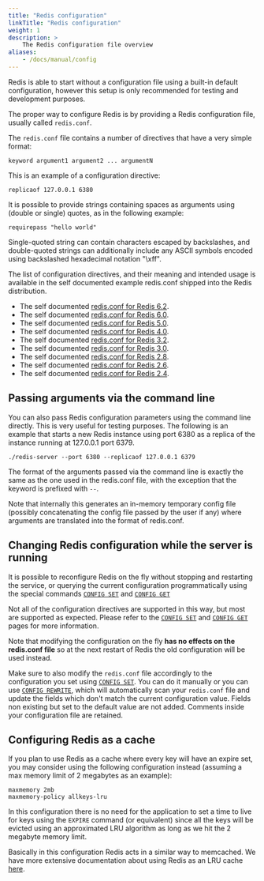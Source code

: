```yaml
---
title: "Redis configuration"
linkTitle: "Redis configuration"
weight: 1
description: >
    The Redis configuration file overview
aliases:
    - /docs/manual/config
---
```


Redis is able to start without a configuration file using a built-in default
configuration, however this setup is only recommended for testing and
development purposes.

The proper way to configure Redis is by providing a Redis configuration file,
usually called `redis.conf`.

The `redis.conf` file contains a number of directives that have a very simple
format:

    keyword argument1 argument2 ... argumentN

This is an example of a configuration directive:

    replicaof 127.0.0.1 6380

It is possible to provide strings containing spaces as arguments using
(double or single) quotes, as in the following example:

    requirepass "hello world"

Single-quoted string can contain characters escaped by backslashes, and
double-quoted strings can additionally include any ASCII symbols encoded using
backslashed hexadecimal notation "\\xff".

The list of configuration directives, and their meaning and intended usage
is available in the self documented example redis.conf shipped into the
Redis distribution.

* The self documented [redis.conf for Redis 6.2](https://raw.githubusercontent.com/redis/redis/6.2/redis.conf).
* The self documented [redis.conf for Redis 6.0](https://raw.githubusercontent.com/redis/redis/6.0/redis.conf).
* The self documented [redis.conf for Redis 5.0](https://raw.githubusercontent.com/redis/redis/5.0/redis.conf).
* The self documented [redis.conf for Redis 4.0](https://raw.githubusercontent.com/redis/redis/4.0/redis.conf).
* The self documented [redis.conf for Redis 3.2](https://raw.githubusercontent.com/redis/redis/3.2/redis.conf).
* The self documented [redis.conf for Redis 3.0](https://raw.githubusercontent.com/redis/redis/3.0/redis.conf).
* The self documented [redis.conf for Redis 2.8](https://raw.githubusercontent.com/redis/redis/2.8/redis.conf).
* The self documented [redis.conf for Redis 2.6](https://raw.githubusercontent.com/redis/redis/2.6/redis.conf).
* The self documented [redis.conf for Redis 2.4](https://raw.githubusercontent.com/redis/redis/2.4/redis.conf).

Passing arguments via the command line
---

You can also pass Redis configuration parameters
using the command line directly. This is very useful for testing purposes.
The following is an example that starts a new Redis instance using port 6380
as a replica of the instance running at 127.0.0.1 port 6379.

    ./redis-server --port 6380 --replicaof 127.0.0.1 6379

The format of the arguments passed via the command line is exactly the same
as the one used in the redis.conf file, with the exception that the keyword
is prefixed with `--`.

Note that internally this generates an in-memory temporary config file
(possibly concatenating the config file passed by the user if any) where
arguments are translated into the format of redis.conf.

Changing Redis configuration while the server is running
---

It is possible to reconfigure Redis on the fly without stopping and restarting
the service, or querying the current configuration programmatically using the
special commands [`CONFIG SET`](/commands/config-set) and
[`CONFIG GET`](/commands/config-get)

Not all of the configuration directives are supported in this way, but most
are supported as expected. Please refer to the
[`CONFIG SET`](/commands/config-set) and [`CONFIG GET`](/commands/config-get)
pages for more information.

Note that modifying the configuration on the fly **has no effects on the
redis.conf file** so at the next restart of Redis the old configuration will
be used instead.

Make sure to also modify the `redis.conf` file accordingly to the configuration
you set using [`CONFIG SET`](/commands/config-set). You can do it manually or you can use [`CONFIG REWRITE`](/commands/config-rewrite), which will automatically scan your `redis.conf` file and update the fields which don't match the current configuration value. Fields non existing but set to the default value are not added. Comments inside your configuration file are retained.

Configuring Redis as a cache
---

If you plan to use Redis as a cache where every key will have an
expire set, you may consider using the following configuration instead
(assuming a max memory limit of 2 megabytes as an example):

    maxmemory 2mb
    maxmemory-policy allkeys-lru

In this configuration there is no need for the application to set a
time to live for keys using the `EXPIRE` command (or equivalent) since
all the keys will be evicted using an approximated LRU algorithm as long
as we hit the 2 megabyte memory limit.

Basically in this configuration Redis acts in a similar way to memcached.
We have more extensive documentation about using Redis as an LRU cache [here](/topics/lru-cache).
